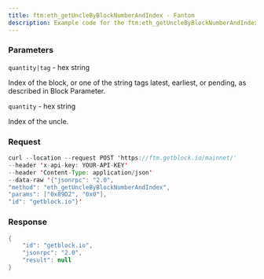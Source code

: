 ```yaml
---
title: ftm:eth_getUncleByBlockNumberAndIndex - Fantom
description: Example code for the ftm:eth_getUncleByBlockNumberAndIndex json-rpc method. Сomplete guide on how to use ftm:eth_getUncleByBlockNumberAndIndex json-rpc in GetBlock.io Web3 documentation.
---
```


### Parameters


`quantity|tag` - hex string

Index of the block, or one of the string tags latest, earliest, or
pending, as described in Block Parameter.

`quantity` - hex string

Index of the uncle.

### Request

``` java
curl --location --request POST 'https://ftm.getblock.io/mainnet/' 
--header 'x-api-key: YOUR-API-KEY' 
--header 'Content-Type: application/json' 
--data-raw '{"jsonrpc": "2.0",
"method": "eth_getUncleByBlockNumberAndIndex",
"params": ["0x89D2", "0x0"],
"id": "getblock.io"}'
```

###  Response

``` java
{
    "id": "getblock.io",
    "jsonrpc": "2.0",
    "result": null
}
```

